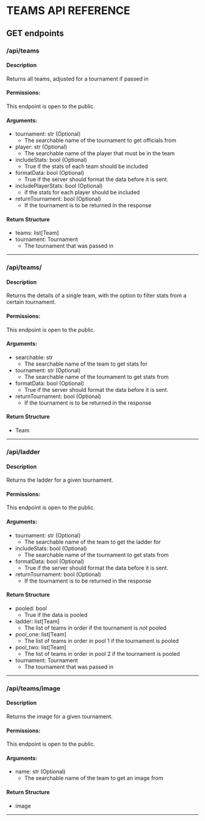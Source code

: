 # TEAMS API REFERENCE

## GET endpoints

### /api/teams

#### Description

Returns all teams, adjusted for a tournament if passed in

#### Permissions:

This endpoint is open to the public.

#### Arguments:

- tournament: str (Optional)
    - The searchable name of the tournament to get officials from
- player: str (Optional)
    - The searchable name of the player that must be in the team
- includeStats: bool (Optional)
    - True if the stats of each team should be included
- formatData: bool (Optional)
    - True if the server should format the data before it is sent.
- includePlayerStats: bool (Optional)
    - if the stats for each player should be included
- returnTournament: bool (Optional)
    - If the tournament is to be returned in the response

#### Return Structure

- teams: list\[Team\]
- tournament: Tournament
    - The tournament that was passed in

<hr>

### /api/teams/<searchable>

#### Description

Returns the details of a single team, with the option to filter stats from a certain tournament.

#### Permissions:

This endpoint is open to the public.

#### Arguments:

- searchable: str
    - The searchable name of the team to get stats for
- tournament: str (Optional)
    - The searchable name of the tournament to get stats from
- formatData: bool (Optional)
    - True if the server should format the data before it is sent.
- returnTournament: bool (Optional)
    - If the tournament is to be returned in the response

#### Return Structure

- Team

<hr>

### /api/ladder

#### Description

Returns the ladder for a given tournament.

#### Permissions:

This endpoint is open to the public.

#### Arguments:

- tournament: str (Optional)
    - The searchable name of the team to get the ladder for
- includeStats: bool (Optional)
    - The searchable name of the tournament to get stats from
- formatData: bool (Optional)
    - True if the server should format the data before it is sent.
- returnTournament: bool (Optional)
    - If the tournament is to be returned in the response

#### Return Structure

- pooled: bool
    - True if the data is pooled
- ladder: list\[Team\]
    - The list of teams in order if the tournament is _not_ pooled
- pool_one: list\[Team\]
    - The list of teams in order in pool 1 if the tournament is pooled
- pool_two: list\[Team\]
    - The list of teams in order in pool 2 if the tournament is pooled
- tournament: Tournament
    - The tournament that was passed in

<hr>

### /api/teams/image

#### Description

Returns the image for a given tournament.

#### Permissions:

This endpoint is open to the public.

#### Arguments:

- name: str (Optional)
    - The searchable name of the team to get an image from

#### Return Structure

- image

<hr>